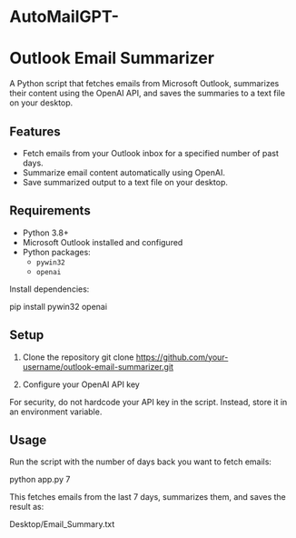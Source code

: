 # AutoMailGPT-
# Outlook Email Summarizer

A Python script that fetches emails from Microsoft Outlook, summarizes their content using the OpenAI API, and saves the summaries to a text file on your desktop.

## Features
- Fetch emails from your Outlook inbox for a specified number of past days.
- Summarize email content automatically using OpenAI.
- Save summarized output to a text file on your desktop.

## Requirements
- Python 3.8+
- Microsoft Outlook installed and configured
- Python packages:
  - `pywin32`
  - `openai`

Install dependencies:

pip install pywin32 openai

## Setup
1. Clone the repository
git clone https://github.com/your-username/outlook-email-summarizer.git

2. Configure your OpenAI API key

For security, do not hardcode your API key in the script.
Instead, store it in an environment variable.

## Usage

Run the script with the number of days back you want to fetch emails:

python app.py 7


This fetches emails from the last 7 days, summarizes them, and saves the result as:

Desktop/Email_Summary.txt
